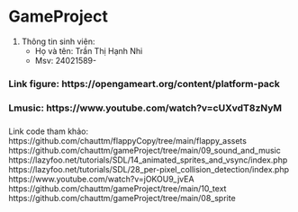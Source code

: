 # GameProject
1. Thông tin sinh viên:
   - Họ và tên: Trần Thị Hạnh Nhi
   - Msv: 24021589-
 <h3>Link figure: https://opengameart.org/content/platform-pack<h3/>
 Lmusic: https://www.youtube.com/watch?v=cUXvdT8zNyM
 <h3></h3>Link code tham khảo:
  https://github.com/chauttm/flappyCopy/tree/main/flappy_assets
  https://github.com/chauttm/gameProject/tree/main/09_sound_and_music
  https://lazyfoo.net/tutorials/SDL/14_animated_sprites_and_vsync/index.php
  https://lazyfoo.net/tutorials/SDL/28_per-pixel_collision_detection/index.php
  https://www.youtube.com/watch?v=jOKOU9_jvEA
  https://github.com/chauttm/gameProject/tree/main/10_text
  https://github.com/chauttm/gameProject/tree/main/08_sprite
